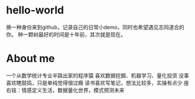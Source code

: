 # hello-world
换一种身份来到github，记录自己的日常小demo，同时也希望遇见志同道合的你。
种一颗树最好的时间是十年前，其次就是现在。

# About me
一个从数学统计专业半路出家的程序猿
喜欢数据挖掘、机器学习、量化投资
没事喜欢瞎鼓捣，只是单纯觉得很过瘾
读书喜欢写笔记，想法比较多，实操有点少
座右铭：情感定义生活，数据量化世界，模式预测未来
